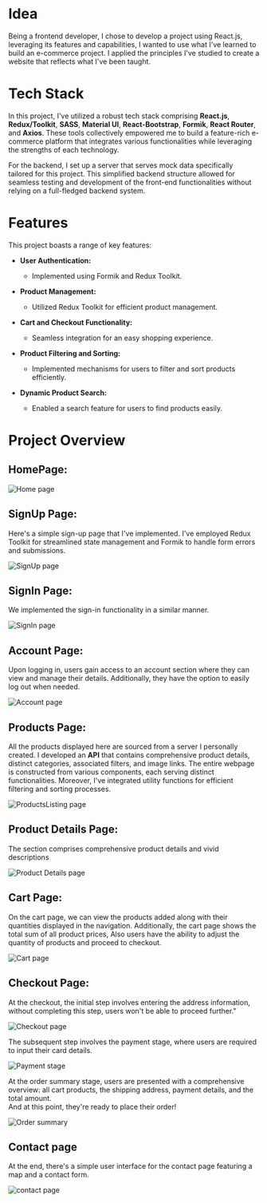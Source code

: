 # Idea

Being a frontend developer, I chose to develop a project using React.js, leveraging its features and capabilities, I wanted to use what I've learned to build an e-commerce project. I applied the principles I've studied to create a website that reflects what I've been taught.

# Tech Stack

In this project, I've utilized a robust tech stack comprising **React.js**, **Redux/Toolkit**, **SASS**, **Material UI**, **React-Bootstrap**, **Formik**, **React Router**, and **Axios**. These tools collectively empowered me to build a feature-rich e-commerce platform that integrates various functionalities while leveraging the strengths of each technology.

For the backend, I set up a server that serves mock data specifically tailored for this project.
This simplified backend structure allowed for seamless testing and development of the front-end functionalities without relying on a full-fledged backend system.

# Features

This project boasts a range of key features:

- **User Authentication:**

  - Implemented using Formik and Redux Toolkit.

- **Product Management:**

  - Utilized Redux Toolkit for efficient product management.

- **Cart and Checkout Functionality:**

  - Seamless integration for an easy shopping experience.

- **Product Filtering and Sorting:**

  - Implemented mechanisms for users to filter and sort products efficiently.

- **Dynamic Product Search:**
  - Enabled a search feature for users to find products easily.

# Project Overview

## HomePage:

![Home page](frontend\public\homepage_ss.jpeg)

## SignUp Page:

Here's a simple sign-up page that I've implemented. I've employed Redux Toolkit for streamlined state management and Formik to handle form errors and submissions.

![SignUp page](frontend\public\signup_ss.jpeg)

## SignIn Page:

We implemented the sign-in functionality in a similar manner.

![SignIn page](frontend\public\signin_ss.jpeg)

## Account Page:

Upon logging in, users gain access to an account section where they can view and manage their details. Additionally, they have the option to easily log out when needed.

![Account page](frontend\public\account_ss.jpeg)

## Products Page:

All the products displayed here are sourced from a server I personally created. I developed an **API** that contains comprehensive product details, distinct categories, associated filters, and image links. The entire webpage is constructed from various components, each serving distinct functionalities. Moreover, I've integrated utility functions for efficient filtering and sorting processes.

![ProductsListing page](frontend\public\products_ss.jpeg)

## Product Details Page:

The section comprises comprehensive product details and vivid descriptions

![Product Details page](frontend\public\productdetail_ss.jpeg)

## Cart Page:

On the cart page, we can view the products added along with their quantities displayed in the navigation. Additionally, the cart page shows the total sum of all product prices,
Also users have the ability to adjust the quantity of products and proceed to checkout.

![Cart page](frontend\public\cartpage_ss.jpeg)

## Checkout Page:

At the checkout, the initial step involves entering the address information, without completing this step, users won't be able to proceed further."

![Checkout page](frontend\public\checkout_ss.jpeg)

The subsequent step involves the payment stage, where users are required to input their card details.

![Payment stage](frontend\public\checkoutPayment_ss.jpeg)

At the order summary stage, users are presented with a comprehensive overview: all cart products, the shipping address, payment details, and the total amount. <br> And at this point, they're ready to place their order!

![Order summary](frontend\public\orderSummary_ss.jpeg)

## Contact page

At the end, there's a simple user interface for the contact page featuring a map and a contact form.

![contact page](frontend\public\contact_ss.jpeg)
